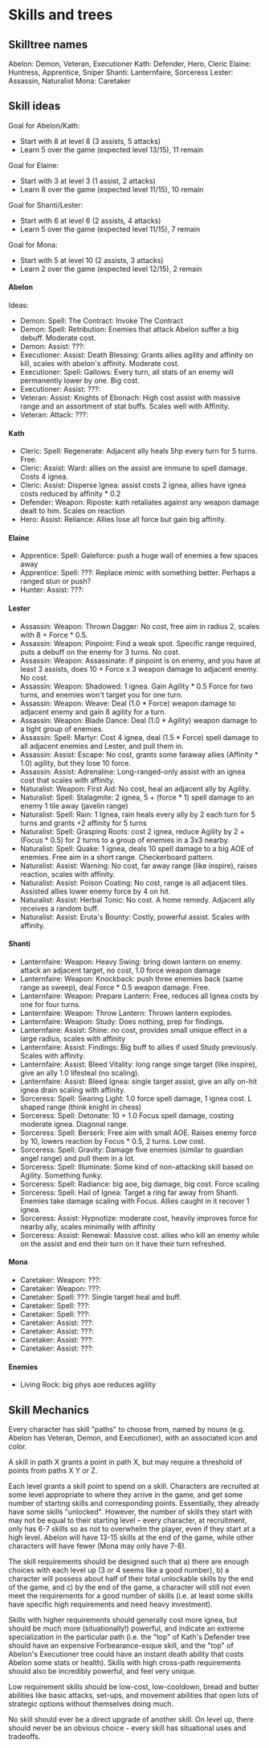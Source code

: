 # Skills and trees

## Skilltree names

Abelon: Demon, Veteran, Executioner
Kath:   Defender, Hero, Cleric
Elaine: Huntress, Apprentice, Sniper
Shanti: Lanternfaire, Sorceress
Lester: Assassin, Naturalist
Mona:   Caretaker

## Skill ideas

Goal for Abelon/Kath:
- Start with 8 at level 8 (3 assists, 5 attacks)
- Learn 5 over the game (expected level 13/15), 11 remain

Goal for Elaine:
- Start with 3 at level 3 (1 assist, 2 attacks)
- Learn 8 over the game (expected level 11/15), 10 remain

Goal for Shanti/Lester:
- Start with 6 at level 6 (2 assists, 4 attacks)
- Learn 5 over the game (expected level 11/15), 7 remain

Goal for Mona:
- Start with 5 at level 10 (2 assists, 3 attacks)
- Learn 2 over the game (expected level 12/15), 2 remain

#### Abelon

Ideas:
- Demon: Spell: The Contract: Invoke The Contract
- Demon: Spell: Retribution: Enemies that attack Abelon suffer a big debuff. Moderate cost.
- Demon: Assist: ???:
- Executioner: Assist: Death Blessing: Grants allies agility and affinity on kill, scales with abelon's affinity. Moderate cost.
- Executioner: Spell: Gallows: Every turn, all stats of an enemy will permanently lower by one. Big cost.
- Executioner: Assist: ???:
- Veteran: Assist: Knights of Ebonach: High cost assist with massive range and an assortment of stat buffs. Scales well with Affinity.
- Veteran: Attack: ???:

#### Kath

- Cleric: Spell: Regenerate: Adjacent ally heals 5hp every turn for 5 turns. Free.
- Cleric: Assist: Ward: allies on the assist are immune to spell damage. Costs 4 ignea.
- Cleric: Assist: Disperse Ignea: assist costs 2 ignea, allies have ignea costs reduced by affinity * 0.2
- Defender: Weapon: Riposte: kath retaliates against any weapon damage dealt to him. Scales on reaction
- Hero: Assist: Reliance: Allies lose all force but gain big affinity.

#### Elaine

- Apprentice: Spell: Galeforce: push a huge wall of enemies a few spaces away
- Apprentice: Spell: ???: Replace mimic with something better. Perhaps a ranged stun or push?
- Hunter: Assist: ???:

#### Lester

- Assassin: Weapon: Thrown Dagger: No cost, free aim in radius 2, scales with 8 + Force * 0.5.
- Assassin: Weapon: Pinpoint: Find a weak spot. Specific range required, puts a debuff on the enemy for 3 turns. No cost.
- Assassin: Weapon: Assassinate: if pinpoint is on enemy, and you have at least 3 assists, does 10 + Force x 3 weapon damage to adjacent enemy. No cost.
- Assassin: Weapon: Shadowed: 1 ignea. Gain Agility * 0.5 Force for two turns, and enemies won't target you for one turn.
- Assassin: Weapon: Weave: Deal (1.0 * Force) weapon damage to adjacent enemy and gain 8 agility for a turn.
- Assassin: Weapon: Blade Dance: Deal (1.0 * Agility) weapon damage to a tight group of enemies.
- Assassin: Spell: Martyr: Cost 4 ignea, deal (1.5 * Force) spell damage to all adjacent enemies and Lester, and pull them in.
- Assassin: Assist: Escape: No cost, grants some faraway allies (Affinity * 1.0) agility, but they lose 10 force.
- Assassin: Assist: Adrenaline: Long-ranged-only assist with an ignea cost that scales with affinity.
- Naturalist: Weapon: First Aid: No cost, heal an adjacent ally by Agility.
- Naturalist: Spell: Stalagmite: 2 ignea, 5 + (force * 1) spell damage to an enemy 1 tile away (javelin range)
- Naturalist: Spell: Rain: 1 Ignea, rain heals every ally by 2 each turn for 5 turns and grants +2 affinity for 5 turns
- Naturalist: Spell: Grasping Roots: cost 2 ignea, reduce Agility by 2 + (Focus * 0.5) for 2 turns to a group of enemies in a 3x3 nearby.
- Naturalist: Spell: Quake: 1 ignea, deals 10 spell damage to a big AOE of enemies. Free aim in a short range. Checkerboard pattern.
- Naturalist: Assist: Warning: No cost, far away range (like inspire), raises reaction, scales with affinity.
- Naturalist: Assist: Poison Coating: No cost, range is all adjacent tiles. Assisted allies lower enemy force by 4 on hit.
- Naturalist: Assist: Herbal Tonic: No cost. A home remedy. Adjacent ally receives a random buff.
- Naturalist: Assist: Eruta's Bounty: Costly, powerful assist. Scales with affinity.

#### Shanti

- Lanternfaire: Weapon: Heavy Swing: bring down lantern on enemy. attack an adjacent target, no cost, 1.0 force weapon damage
- Lanternfaire: Weapon: Knockback: push three enemies back (same range as sweep), deal Force * 0.5 weapon damage. Free.
- Lanternfaire: Weapon: Prepare Lantern: Free, reduces all Ignea costs by one for four turns.
- Lanternfaire: Weapon: Throw Lantern: Thrown lantern explodes.
- Lanternfaire: Weapon: Study: Does nothing, prep for findings.
- Lanternfaire: Assist: Shine: no cost, provides small unique effect in a large radius, scales with affinity
- Lanternfaire: Assist: Findings: Big buff to allies if used Study previously. Scales with affinity.
- Lanternfaire: Assist: Bleed Vitality: long range singe target (like inspire), give an ally 1.0 lifesteal (no scaling).
- Lanternfaire: Assist: Bleed Ignea: single target assist, give an ally on-hit ignea drain scaling with affinity.
- Sorceress: Spell: Searing Light: 1.0 force spell damage, 1 ignea cost. L shaped range (think knight in chess)
- Sorceress: Spell: Detonate: 10 + 1.0 Focus spell damage, costing moderate ignea. Diagonal range.
- Sorceress: Spell: Berserk: Free aim with small AOE. Raises enemy force by 10, lowers reaction by Focus * 0.5, 2 turns. Low cost.
- Sorceress: Spell: Gravity: Damage five enemies (similar to guardian angel range) and pull them in a lot.
- Sorceress: Spell: Illuminate: Some kind of non-attacking skill based on Agility. Something funky.
- Sorceress: Spell: Radiance: big aoe, big damage, big cost. Force scaling
- Sorceress: Spell: Hail of Ignea: Target a ring far away from Shanti. Enemies take damage scaling with Focus. Allies caught in it recover 1 ignea.
- Sorceress: Assist: Hypnotize: moderate cost, heavily improves force for nearby ally, scales minimally with affinity
- Sorceress: Assist: Renewal: Massive cost. allies who kill an enemy while on the assist and end their turn on it have their turn refreshed.

#### Mona

- Caretaker: Weapon: ???:
- Caretaker: Weapon: ???:
- Caretaker: Spell: ???: Single target heal and buff.
- Caretaker: Spell: ???:
- Caretaker: Spell: ???:
- Caretaker: Assist: ???:
- Caretaker: Assist: ???:
- Caretaker: Assist: ???:
- Caretaker: Assist: ???:

#### Enemies

- Living Rock: big phys aoe reduces agility

## Skill Mechanics

Every character has skill "paths" to choose from, named by nouns
(e.g. Abelon has Veteran, Demon, and Executioner), with an associated icon and
color.

A skill in path X grants a point in path X, but may require a threshold of
points from paths X Y or Z.

Each level grants a skill point to spend on a skill. Characters are recruited at some level appropriate to where they arrive in the game, and get some number of starting skills and corresponding points. Essentially, they already have some skills "unlocked". However, the number of skills they start with may not be equal to their starting level – every character, at recruitment, only has 6-7 skills so as not to overwhelm the player, even if they start at a high level. Abelon will have 13-15 skills at the end of the game, while other characters will have fewer (Mona may only have 7-8).

The skill requirements should be designed such that a) there are enough choices
with each level up (3 or 4 seems like a good number), b) a character will
possess about half of their total unlockable skills by the end of the game,
and c) by the end of the game, a character will still not even meet the
requirements for a good number of skills (i.e. at least some skills have
specific high requirements and need heavy investment).

Skills with higher requirements should generally cost more ignea, but should be
much more (situationally!) powerful, and indicate an extreme specialization in
the particular path (i.e. the "top" of Kath's Defender tree should have an
expensive Forbearance-esque skill, and the "top" of Abelon's Executioner tree
could have an instant death ability that costs Abelon some stats or health).
Skills with high cross-path requirements should also be incredibly powerful,
and feel very unique.

Low requirement skills should be low-cost, low-cooldown, bread and butter
abilities like basic attacks, set-ups, and movement abilities that open lots of
strategic options without themselves doing much.

No skill should ever be a direct upgrade of another skill. On level up, there
should never be an obvious choice - every skill has situational uses and
tradeoffs.
